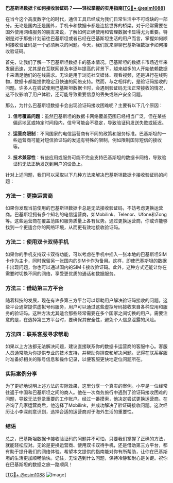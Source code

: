 **巴基斯坦数据卡如何接收验证码？——轻松掌握的实用指南[[TG💪+ @esim1088](https://t.me/s/esim1088)]**

在当今这个高度数字化的时代，通信工具已经成为我们日常生活中不可或缺的一部分。无论是国内还是国外，手机卡和数据卡都是连接世界的桥梁。对于经常需要在国外使用网络服务的朋友来说，了解如何正确使用和管理数据卡显得尤为重要。特别是对于那些计划前往巴基斯坦或者已经在巴基斯坦生活的用户而言，掌握如何顺利接收验证码是一个必须解决的问题。今天，我们就来聊聊巴基斯坦数据卡如何接收验证码。

首先，让我们了解一下巴基斯坦数据卡的基本情况。巴基斯坦的数据卡市场近年来发展迅速，尤其是在互联网普及率逐年提高的背景下，越来越多的人开始依赖数据卡来满足他们的在线需求。无论是用于浏览社交媒体、观看视频，还是进行在线购物，数据卡都能提供稳定且快速的网络支持。然而，与之相伴的，是验证码接收的问题。许多人在尝试使用巴基斯坦数据卡时，会遇到验证码无法正常接收的情况，这不仅影响了用户体验，还可能导致重要信息的丢失或账户安全问题。

那么，为什么巴基斯坦数据卡会出现验证码接收困难呢？主要有以下几个原因：

1. **信号覆盖问题**：虽然巴基斯坦的数据卡网络覆盖范围已经相当广泛，但在某些偏远地区或特定时间段内，信号可能会不稳定，导致验证码发送失败或延迟。
   
2. **运营商限制**：不同国家的电信运营商有不同的政策和服务标准。巴基斯坦的一些运营商可能对短信验证码的发送有特殊的限制，例如限制国际短信的接收等。
   
3. **技术兼容性**：有些应用或服务可能不完全支持巴基斯坦的数据卡网络，导致验证码无法正确发送到用户的设备上。

针对上述问题，我们可以采取以下几种方法来解决巴基斯坦数据卡接收验证码的问题：

### 方法一：更换运营商

如果你发现当前使用的巴基斯坦数据卡总是无法接收验证码，不妨考虑更换运营商。巴基斯坦拥有多个知名的电信运营商，如Mobilink、Telenor、Ufone和Zong等。这些运营商在覆盖范围和服务质量上各有优势。通过更换运营商，你或许能够找到一个更适合你的网络环境，从而更有效地接收验证码。

### 方法二：使用双卡双待手机

如果你的手机支持双卡双待功能，可以考虑在手机中插入一张本地的巴基斯坦SIM卡作为主卡，同时保留另一张国内的SIM卡作为备用。这样，即使巴基斯坦的数据卡出现问题，你也可以通过国内的SIM卡接收验证码。此外，这种方式还能让你在需要时切换不同的网络，享受更优质的通话和数据服务。

### 方法三：借助第三方平台

随着科技的发展，现在有许多第三方平台可以帮助用户解决验证码接收的问题。这些平台通常提供虚拟号码服务，用户可以通过这些虚拟号码接收来自各种应用和服务的验证码。这种方法尤其适合那些经常需要在多个国家之间切换的用户。需要注意的是，在选择第三方平台时，要确保其安全性，避免个人信息泄露的风险。

### 方法四：联系客服寻求帮助

如果以上方法都无法解决问题，建议直接联系你的数据卡运营商的客服中心。客服人员通常能为你提供专业的技术支持，并帮助你排查和解决问题。记得在联系客服时准备好相关的账号信息和操作记录，以便客服更快地定位问题所在。

### 实际案例分享

为了更好地说明上述方法的实际效果，这里分享一个真实的案例。小李是一位经常往返于中国和巴基斯坦之间的商人。他在一次商务旅行中遇到了验证码接收困难的问题，导致无法登录重要的工作账户。经过一番摸索，他决定尝试更换运营商。在咨询了几家运营商后，他选择了Mobilink，并成功解决了验证码接收问题。这次经历让小李深刻意识到，选择合适的运营商对于海外生活的重要性。

### 结语

总之，巴基斯坦数据卡接收验证码的问题并不可怕，只要我们掌握了正确的方法，就能轻松应对。无论是更换运营商、使用双卡双待手机，还是借助第三方平台，都有助于提升我们的网络体验。希望本文提供的指南能对你有所帮助，让你在巴基斯坦的生活更加顺畅愉快。记住，无论遇到什么问题，保持冷静和耐心是关键。祝你在巴基斯坦的数据之旅一路顺风！

[[TG💪+ @esim1088](https://t.me/s/esim1088) ![Image](https://i.postimg.cc/4NQfJmqS/Snipaste-2025-05-13-00-14-12.png)]